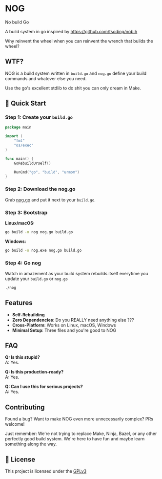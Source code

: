 # NOG

No build Go

A build system in go inspired by https://github.com/tsoding/nob.h

Why reinvent the wheel when you can reinvent the wrench that builds the wheel?

## WTF?

NOG is a build system written in `build.go` and `nog.go` define your build commands and whatever else you need.

Use the go's excellent stdlib to do shit you can only dream in Make.

## 🚀 Quick Start

### Step 1: Create your `build.go`

```go
package main

import (
	"fmt"
	"os/exec"
)

func main() {
	GoRebuildUrself()

	RunCmd("go", "build", "urmom")
}
```

### Step 2: Download the nog.go

Grab [nog.go](https://raw.githubusercontent.com/RA341/nog/refs/heads/main/nog.go) and put it next to your `build.go`.

### Step 3: Bootstrap

**Linux/macOS:**

```bash
go build -o nog nog.go build.go
```

**Windows:**

```bash
go build -o nog.exe nog.go build.go 
```

### Step 4: Go nog

Watch in amazement as your build system rebuilds itself everytime you update your `build.go` or `nog.go`

```bash
./nog
```

## Features

- **Self-Rebuilding**
- **Zero Dependencies**: Do you REALLY need anything else ???
- **Cross-Platform**: Works on Linux, macOS, Windows
- **Minimal Setup**: Three files and you're good to NOG

## FAQ

**Q: Is this stupid?**  
A: Yes.

**Q: Is this production-ready?**  
A: Yes.

**Q: Can I use this for serious projects?**  
A: Yes.

## Contributing

Found a bug? Want to make NOG even more unnecessarily complex? PRs welcome!

Just remember: We're not trying to replace Make, Ninja, Bazel, or any other perfectly good build system. We're here to
have fun and maybe learn something along the way.

## 📄 License

This project is licensed under the [GPLv3](LICENSE)
